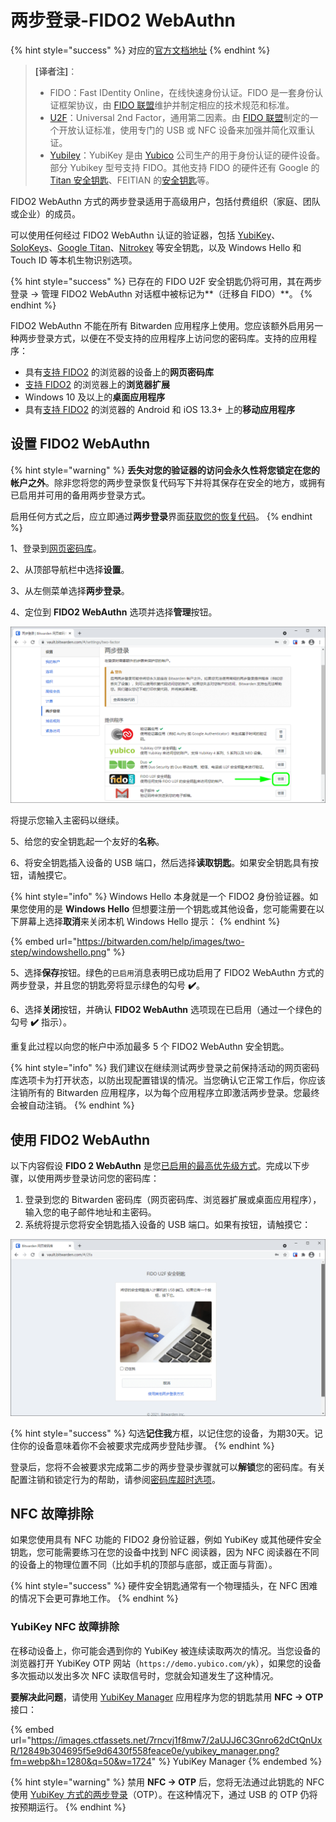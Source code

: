 # 两步登录-FIDO2 WebAuthn

{% hint style="success" %}
对应的[官方文档地址](https://bitwarden.com/help/article/setup-two-step-login-u2f/)
{% endhint %}

> **\[译者注]**：
>
> * FIDO：Fast IDentity Online，在线快速身份认证。FIDO 是一套身份认证框架协议，由 [FIDO 联盟](https://fidoalliance.org/)维护并制定相应的技术规范和标准。
> * [U2F](https://zh.wikipedia.org/wiki/%E9%80%9A%E7%94%A8%E7%AC%AC%E4%BA%8C%E5%9B%A0%E7%B4%A0)：Universal 2nd Factor，通用第二因素。由 [FIDO 联盟](https://fidoalliance.org/)制定的一个开放认证标准，使用专门的 USB 或 NFC 设备来加强并简化双重认证。
> * [Yubiley](https://zh.wikipedia.org/wiki/YubiKey)：YubiKey 是由 [Yubico](https://www.yubico.com/) 公司生产的用于身份认证的硬件设备。部分 Yubikey 型号支持 FIDO。其他支持 FIDO 的硬件还有 Google 的 [Titan 安全钥匙](https://cloud.google.com/titan-security-key)、FEITIAN 的[安全钥匙](https://www.ftsafe.com/Products/FIDO)等。

FIDO2 WebAuthn 方式的两步登录适用于高级用户，包括付费组织（家庭、团队或企业）的成员。&#x20;

可以使用任何经过 FIDO2 WebAuthn 认证的验证器，包括 [YubiKey](https://www.yubico.com/)、[SoloKeys](https://solokeys.com/)、[Google Titan](https://store.google.com/product/titan\_security\_key)、[Nitrokey](https://www.nitrokey.com/) 等安全钥匙，以及 Windows Hello 和 Touch ID 等本机生物识别选项。

{% hint style="success" %}
已存在的 FIDO U2F 安全钥匙仍将可用，其在两步登录 → 管理 FIDO2 WebAuthn 对话框中被标记为**（迁移自 FIDO）**。
{% endhint %}

FIDO2 WebAuthn 不能在所有 Bitwarden 应用程序上使用。您应该额外启用另一种两步登录方式，以便在不受支持的应用程序上访问您的密码库。支持的应用程序：

* 具有[支持 FIDO2](https://fidoalliance.org/fido2/fido2-web-authentication-webauthn/) 的浏览器的设备上的**网页密码库**
* [支持 FIDO2](https://fidoalliance.org/fido2/fido2-web-authentication-webauthn/) 的浏览器上的**浏览器扩展**
* Windows 10 及以上的**桌面应用程序**
* 具有[支持 FIDO2](https://fidoalliance.org/fido2/fido2-web-authentication-webauthn/) 的浏览器的 Android 和 iOS 13.3+ 上的**移动应用程序**

## 设置 FIDO2 WebAuthn <a href="#setup-fido-2-webauthn" id="setup-fido-2-webauthn"></a>

{% hint style="warning" %}
**丢失对您的验证器的访问会永久性将您锁定在您的帐户之外**。除非您将您的两步登录恢复代码写下并将其保存在安全的地方，或拥有已启用并可用的备用两步登录方式。

启用任何方式之后，应立即通过**两步登录**界面[获取您的恢复代码](../recovery-codes.md)。
{% endhint %}

1、登录到[网页密码库](https://vault.bitwarden.com/)。

2、从顶部导航栏中选择**设置**。

3、从左侧菜单选择**两步登录**。

4、定位到 **FIDO2 WebAuthn** 选项并选择**管理**按钮。

![选择管理按钮](../../../.gitbook/assets/twostep-options-u2foverlay.png)

将提示您输入主密码以继续。

5、给您的安全钥匙起一个友好的**名称**。

6、将安全钥匙插入设备的 USB 端口，然后选择**读取钥匙**。如果安全钥匙具有按钮，请触摸它。

{% hint style="info" %}
Windows Hello 本身就是一个 FIDO2 身份验证器。如果您使用的是 **Windows Hello** 但想要注册一个钥匙或其他设备，您可能需要在以下屏幕上选择**取消**来关闭本机 Windows Hello 提示：
{% endhint %}

{% embed url="https://bitwarden.com/help/images/two-step/windowshello.png" %}

5、选择**保存**按钮。绿色的`已启用`消息表明已成功启用了 FIDO2 WebAuthn 方式的两步登录，并且您的钥匙旁将显示绿色的勾号 **✔️**。

6、选择**关闭**按钮，并确认 **FIDO2 WebAuthn** 选项现在已启用（通过一个绿色的勾号 **✔️** 指示）。

重复此过程以向您的帐户中添加最多 5 个 FIDO2 WebAuthn 安全钥匙。

{% hint style="info" %}
我们建议在继续测试两步登录之前保持活动的网页密码库选项卡为打开状态，以防出现配置错误的情况。当您确认它正常工作后，你应该注销所有的 Bitwarden 应用程序，以为每个应用程序立即激活两步登录。您最终会被自动注销。
{% endhint %}

## 使用 FIDO2 WebAuthn <a href="#use-fido-2-webauthn" id="use-fido-2-webauthn"></a>

以下内容假设 **FIDO 2 WebAuthn** 是您[已启用的最高优先级方式](../two-step-login-methods.md#using-multiple-methods)。完成以下步骤，以使用两步登录访问您的密码库：

1. 登录到您的 Bitwarden 密码库（网页密码库、浏览器扩展或桌面应用程序），输入您的电子邮件地址和主密码。
2. 系统将提示您将安全钥匙插入设备的 USB 端口。如果有按钮，请触摸它：

![FIDO2 提示](../../../.gitbook/assets/u2f-web.png)

{% hint style="success" %}
勾选**记住我**方框，以记住您的设备，为期30天。记住你的设备意味着你不会被要求完成两步登陆步骤。
{% endhint %}

登录后，您将不会被要求完成第二步的两步登录步骤就可以**解锁**您的密码库。有关配置注销和锁定行为的帮助，请参阅[密码库超时选项](../../log-in-and-unlock/vault-timeout-options.md)。

## NFC 故障排除 <a href="#nfc-troubleshooting" id="nfc-troubleshooting"></a>

如果您使用具有 NFC 功能的 FIDO2 身份验证器，例如 YubiKey 或其他硬件安全钥匙，您可能需要练习在您的设备中找到 NFC 阅读器，因为 NFC 阅读器在不同的设备上的物理位置不同（比如手机的顶部与底部，或正面与背面）。

{% hint style="success" %}
硬件安全钥匙通常有一个物理插头，在 NFC 困难的情况下会更可靠地工作。
{% endhint %}

### YubiKey NFC 故障排除 <a href="#troubleshooting-yubikey-nfc" id="troubleshooting-yubikey-nfc"></a>

在移动设备上，你可能会遇到你的 YubiKey 被连续读取两次的情况。当您设备的浏览器打开 YubiKey OTP 网站（`https://demo.yubico.com/yk`），如果您的设备多次振动以发出多次 NFC 读取信号时，您就会知道发生了这种情况。

**要解决此问题**，请使用 [YubiKey Manager](https://www.yubico.com/support/download/yubikey-manager/) 应用程序为您的钥匙禁用 **NFC → OTP** 接口：

{% embed url="https://images.ctfassets.net/7rncvj1f8mw7/2aUJJ6C3Gnro62dCtQnUxR/12849b304695f5e9d6430f558feace0e/yubikey_manager.png?fm=webp&h=1280&q=50&w=1724" %}
YubiKey Manager
{% endembed %}

{% hint style="warning" %}
禁用 **NFC → OTP** 后，您将无法通过此钥匙的 NFC 使用 [YubiKey 方式的两步登录](two-step-login-via-yubikey.md)（OTP）。在这种情况下，通过 USB 的 OTP 仍将按预期运行。
{% endhint %}
